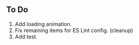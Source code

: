 ## To Do

1. Add loading animation.
1. Fix remaining items for ES Lint config. (cleanup)
1. Add test.

